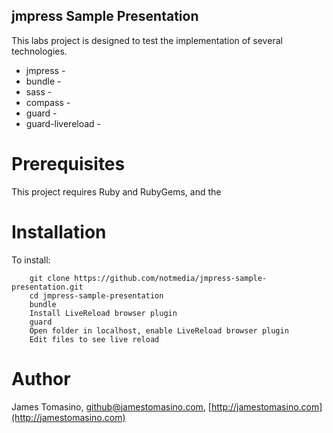jmpress Sample Presentation
--------------------

This labs project is designed to test the implementation of several technologies.

* jmpress - 
* bundle -
* sass -
* compass - 
* guard - 
* guard-livereload -


Prerequisites
=============

This project requires Ruby and RubyGems, and the 

Installation
============

To install:

		git clone https://github.com/notmedia/jmpress-sample-presentation.git
		cd jmpress-sample-presentation
        bundle
        Install LiveReload browser plugin
        guard
        Open folder in localhost, enable LiveReload browser plugin
        Edit files to see live reload

Author
======

James Tomasino, github@jamestomasino.com, [http://jamestomasino.com](http://jamestomasino.com)
